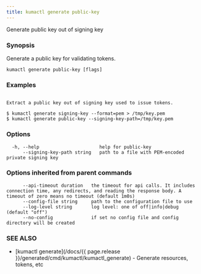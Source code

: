 ```yaml
---
title: kumactl generate public-key
---
```


Generate public key out of signing key

### Synopsis

Generate a public key for validating tokens.

```
kumactl generate public-key [flags]
```

### Examples

```

Extract a public key out of signing key used to issue tokens.

$ kumactl generate signing-key --format=pem > /tmp/key.pem
$ kumactl generate public-key --signing-key-path=/tmp/key.pem

```

### Options

```
  -h, --help                      help for public-key
      --signing-key-path string   path to a file with PEM-encoded private signing key
```

### Options inherited from parent commands

```
      --api-timeout duration   the timeout for api calls. It includes connection time, any redirects, and reading the response body. A timeout of zero means no timeout (default 1m0s)
      --config-file string     path to the configuration file to use
      --log-level string       log level: one of off|info|debug (default "off")
      --no-config              if set no config file and config directory will be created
```

### SEE ALSO

* [kumactl generate](/docs/{{ page.release }}/generated/cmd/kumactl/kumactl_generate)	 - Generate resources, tokens, etc

